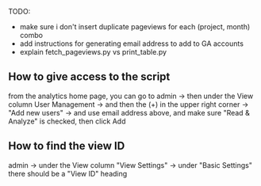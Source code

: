 TODO:

- make sure i don't insert duplicate pageviews for each (project, month) combo
- add instructions for generating email address to add to GA accounts
- explain fetch_pageviews.py vs print_table.py

## How to give access to the script

from the analytics home page, you can go to admin -> then under the View column User Management -> and then the (+) in the upper right corner -> "Add new users" -> and use email address above, and make sure "Read & Analyze" is checked, then click Add

## How to find the view ID

admin -> under the View column "View Settings" -> under "Basic Settings" there should be a "View ID" heading
